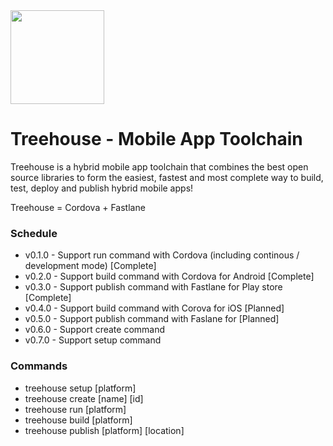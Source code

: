 <img src="https://image.flaticon.com/icons/png/512/36/36366.png" width="150px" />

# Treehouse - Mobile App Toolchain

Treehouse is a hybrid mobile app toolchain that combines the best open source libraries to form the easiest, fastest and most complete way to build, test, deploy and publish hybrid mobile apps!

Treehouse = Cordova + Fastlane

### Schedule
 - v0.1.0 - Support run command with Cordova (including continous / development mode) [Complete]
 - v0.2.0 - Support build command with Cordova for Android [Complete]
 - v0.3.0 - Support publish command with Fastlane for Play store [Complete]
 - v0.4.0 - Support build command with Corova for iOS [Planned]
 - v0.5.0 - Support publish command with Faslane for [Planned]
 - v0.6.0 - Support create command
 - v0.7.0 - Support setup command
 
### Commands
- treehouse setup [platform]
- treehouse create [name] [id]
- treehouse run [platform]
- treehouse build [platform]
- treehouse publish [platform] [location]
